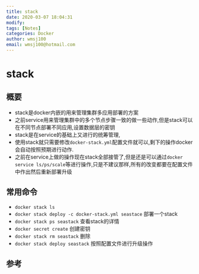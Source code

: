 ```yaml
---
title: stack
date: 2020-03-07 18:04:31
modify: 
tags: [Notes]
categories: Docker
author: wmsj100
email: wmsj100@hotmail.com
---
```


# stack

## 概要

- stack是docker内嵌的用来管理集群多应用部署的方案
- 之前service用来管理集群中的多个节点步骤一致的做一些动作,但是stack可以在不同节点部署不同应用,设置数据层的密钥
- stack是在service的基础上又进行的统筹管理,
- 使用stack就只需要修改`docker-stack.yml`配置文件就可以,剩下的操作docker会自动按照预期进行动作.
- 之前在service上做的操作现在stack全部接管了,但是还是可以通过`docker service ls/ps/scale`等进行操作,只是不建议那样,所有的改变都要在配置文件中作出然后重新部署升级

## 常用命令

- `docker stack ls`
- `docker stack deploy -c docker-stack.yml seastace` 部署一个stack
- `docker stack ps seastack` 查看stack的详情
- `docker secret create` 创建密钥
- `docker stack rm seastack` 删除
- `docker stack deploy seastack` 按照配置文件进行升级操作

## 参考

